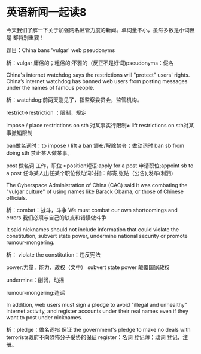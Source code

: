 # 英语新闻一起读8

今天我们了解一下关于加强网名监管力度的新闻。单词量不小，虽然多数是小词但是
都特别重要！ 

题目：China bans 'vulgar' web pseudonyms 

析：vulgar 庸俗的；粗俗的;不雅的（反正不是好词)pseudonyms：假名 

China's internet watchdog says the restrictions will "protect" users' rights. China’s internet watchdog has banned web users from posting messages under the names of famous people. 

析：watchdog:前两天刚见了，指监察委员会，监管机构。 

restrict→restriction ：限制，规定 

impose / place restrictions on sth 对某事实行限制≠ lift restrictions on sth对某事撤销限制 

ban做名词时：to impose / lift a ban 颁布/解除禁令；做动词时 ban sb from doing sth 禁止某人做某事。 

post 做名词 工作，职位 ≈position短语:apply for a post 申请职位;appoint sb to a post 任命某人出任某个职位做动词时指：邮寄,张贴（公告),发布(利润) 

The Cyberspace Administration of China (CAC) said it was combating the "vulgar culture" of using names like Barack Obama, or those of Chinese officials. 

析：combat：战斗，斗争 We must combat our own shortcomings and errors.我们必须与自己的缺点和错误做斗争 

It said nicknames should not include information that could violate the constitution, subvert state power, undermine national security or promote rumour-mongering. 

析： violate the constitution：违反宪法 

power:力量，能力，政权（文中） subvert state power 颠覆国家政权

undermine：削弱，动摇 

rumour-mongering:造谣 

In addition, web users must sign a pledge to avoid "illegal and unhealthy" internet activity, and register accounts under their real names even if they want to post under nicknames. 

析：pledge：做名词指 保证 the government's pledge to make no deals with terrorists政府不向恐怖分子妥协的保证 register：名词 登记薄；动词 登记，注册。 